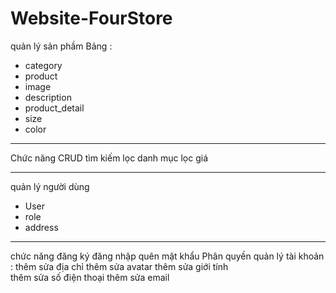 # Website-FourStore
quản lý sản phầm 
Bảng :
- category
- product
- image
- description
- product_detail
- size
- color
-------------------
Chức năng 
CRUD
tìm kiếm 
lọc danh mục 
lọc giá

-------------------
quản lý người dùng
- User
- role
- address
-------------------
chức năng 
đăng  ký
đăng nhập
quên mật khẩu
Phân quyền
quản lý tài khoản :
thêm sửa địa chỉ 
thêm sửa avatar
thêm sửa giới tính  
thêm sửa số điện thoại
thêm sửa email
